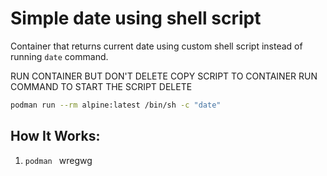 # Simple date using shell script
Container that returns current date using custom shell script instead of running `date` command.

RUN CONTAINER BUT DON'T DELETE
COPY SCRIPT TO CONTAINER
RUN COMMAND TO START THE SCRIPT
DELETE 

```bash
podman run --rm alpine:latest /bin/sh -c "date"
```
## How It Works:
1. `podman ` wregwg
